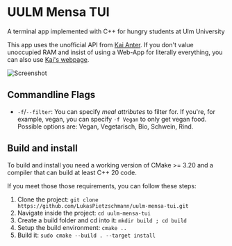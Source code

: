 # UULM Mensa TUI
A terminal app implemented with C++ for hungry students at Ulm University

This app uses the unofficial API from [Kai Anter](https://github.com/Tanikai/).
If you don't value unoccupied RAM and insist of using a Web-App for literally everything, you can also use [Kai's webpage](https://mensaplan.anter.dev/).

![Screenshot](https://github.com/LukasPietzschmann/uulm-mensa-tui/assets/49213919/818d5e0b-b29d-4fb7-87d3-c190ab47d1b8)


## Commandline Flags
- `-f`/`--filter`: You can specify _meal attributes_ to filter for. If you're, for
  example, vegan, you can specify `-f Vegan` to only get vegan food. Possible options
  are: Vegan, Vegetarisch, Bio, Schwein, Rind.

## Build and install
To build and install you need a working version of CMake >= 3.20 and a compiler that can
build at least C++ 20 code.

If you meet those those requirements, you can follow these steps:
1. Clone the project: `git clone https://github.com/LukasPietzschmann/uulm-mensa-tui.git`
2. Navigate inside the project: `cd uulm-mensa-tui`
3. Create a build folder and cd into it: `mkdir build ; cd build`
4. Setup the build environment: `cmake ..`
5. Build it: `sudo cmake --build . --target install`
